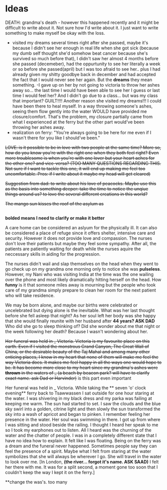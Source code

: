 # Ideas

DEATH: grandma's death - however this happened recently and it might be difficult to write about it. Not sure how I'd write about it. I just want to write something to make myself be okay with the loss. 
- visited my dreams several times right after she passed, maybe it's because I didn't see her enough in real life when she got sick (because my dumb self thought she'd somehow beat cancer because she's survived so much before that), I didn't saw her almost 4 months before she passed (decemeber), had the oppurtunity to see her literally a week or so before she passed(april) but I was too afraid to see her.. plus I had already given my shitty goodbye back in december and had accepted the fact that I would never see her again. But the **dreams** they mean something.
-I gave up on her by not going to victoria to throw her ashes away so... the last time I would have been able to see her I guess or last time I would feel her? And I didn't go due to a class... but was my class that important? GUILT!!!! Another reason she visited my dreams!!! I could have been there to heal myself. In a way throwing someone's ashes, seeing them flow gently into the water WOULD have provided me closure/comfort. That's the problem, my closure partially came from what I experienced at the ferry but the other part would've been throwing her ashes away.
- realization on ferry: "You're always going to be here for me even if I wasn't there for you like I should've been."

~~LOVE: is it possible to be in love with two people at the same time? More so, how do you know you're with the right one when they both feel right? Even more troublesome is when you're with one lover but your heart aches for the other one? and vice-versa? (TOO MANY QUESTIONS REGARDING THIS. Not sure if I want to tackle this one, it will end up making me feel too uncomfortable. Pros: if I write about it maybe my head will get cleared)~~


~~Suggestion from dad: to write about his love of peacocks. Maybe use this as the basis into something deeper: take the time to notice the unqiue things around us? to love the several different creations in this world?~~


~~The mango sun kisses the roof of the asylum as~~


##

**bolded means I need to clarify or make it better**

A care home can be considered an aslyum for the physically ill. It can also be considered a place of refuge since it offers shelter, intensive care and security. However it does not provide love and compassion. The nurses don't love their patients but maybe they feel some sympathy. After all, the patients are patiently waiting for death while the nurses aquire the neccessary skills in aiding for the progression. 

The nurses didn't wail and slap themselves on the head when they went to go check up on my grandma one morning only to notice she was **pulseless**. However, my Nani who was visiting India at the time was the one wailing over the phone and most likely dramatically hitting herself on the head. How **funny** is it that someone miles away is mourning but the people who took care of my grandma simply prepare to clean her room for the next patient who will take residence. 

We may be born alone, and maybe our births were celebrated or uncelebrated but dying alone is the inevitable. What was her last thought before she fell asleep that night? As her soul left her body was she happy that she would finally reunite with her husband after **44 years? ASK DAD** Who did she go to sleep thinking of? Did she wonder about me that night or the week following her death? Because I wasn't wondering about her.

~~Her funeral was held in _ Victoria. Victoria is my favourite place on this earth. Even if I visited the monstrous Grand Canyon, The Great Wall of China, or the desirable beauty of the Taj Mahal and among many other enticing places, I know in my heart that none of them will make me feel the way Victoria does. It makes me feel happy in all the ways one would hope to be. It has become more close to my heart since my grandma's ashes were **thrown** in the waters of _ (a beach by beacon park? will have to clarify exact name. ask Dad or Harvinder)~~ is this part even important

Her funeral was held in _ Victoria. While taking the ** seven 'o' clock evening** ferry back to Tsawwassen I sat outside for one hour staring at the water. I was shivering in my black dress and my parka was failing at keeping me warm. The sun had started to set. I saw the clouds and the blue sky swirl into a golden, citrine light and then slowly the sun transformed the sky into a wash of apricot and began to pinken. I remember feeling her presence in the water. Her soul was swimming in there. I got up from where I was sitting and stood beside the railing. I thought I heard her speak to me so I took my earphones out to listen. All I heard was the churning of the water and the chatter of people. I was in a completely different state that I have no idea how to explain. It felt like I was floating. Being on the ferry was a dream and the funeral never happened. Sometimes people say they can feel the presence of a spirit. Maybe what I felt from staring at the water symbolizes that she will always be wherever I go. She will travel in the water to look over me. [In London, **(the river... forgot it's name. ASK SAAD)** I felt her there with me. It was for a split second, a moment gone too soon that I couldn't keep the way I kept it on the ferry.]  

**change the was's. too many
